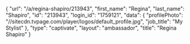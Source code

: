 {
    "url": "\/a\/regina-shapiro\/213943",
    "first_name": "Regina",
    "last_name": "Shapiro",
    "id": "213943",
    "login_id": "1759121",
    "data": {
        "profilePhoto": "\/\/sitecdn.tvpage.com\/player\/logos\/default_profile.jpg",
        "job_title": "My Stylist"
    },
    "type": "captivate",
    "layout": "ambassador",
    "title": "Regina Shapiro"
}